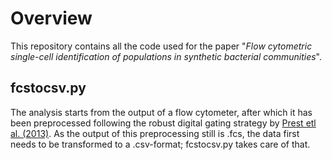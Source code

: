# Overview

This repository contains all the code used for the paper "*Flow cytometric single-cell identification of populations in
synthetic bacterial communities*". 

## fcstocsv.py
The analysis starts from the output of a flow cytometer, after which it has been preprocessed following the robust digital gating strategy by [Prest etl al. (2013)](http://www.sciencedirect.com/science/article/pii/S0043135413008361). As the output of this preprocessing still is .fcs, the data first needs to be transformed to a .csv-format; fcstocsv.py takes care of that. 
